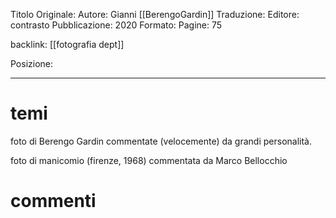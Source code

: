 Titolo Originale: 
Autore: Gianni [[BerengoGardin]]
Traduzione: 
Editore: contrasto
Pubblicazione: 2020
Formato: 
Pagine: 75

backlink: [[fotografia dept]]

Posizione: 
- - - 

# temi
foto di Berengo Gardin commentate (velocemente) da grandi personalità.

foto di manicomio (firenze, 1968) commentata da Marco Bellocchio

# commenti